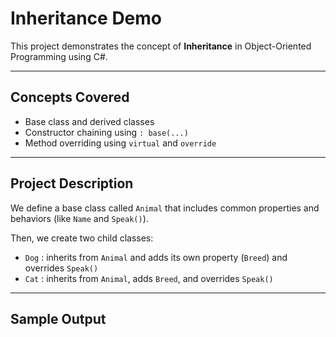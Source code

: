 # Inheritance Demo

This project demonstrates the concept of **Inheritance** in Object-Oriented Programming using C#.

---

## Concepts Covered

- Base class and derived classes
- Constructor chaining using `: base(...)`
- Method overriding using `virtual` and `override`

---

## Project Description

We define a base class called `Animal` that includes common properties and behaviors (like `Name` and `Speak()`).

Then, we create two child classes:
- `Dog` : inherits from `Animal` and adds its own property (`Breed`) and overrides `Speak()`
- `Cat` : inherits from `Animal`, adds `Breed`, and overrides `Speak()`

---

## Sample Output

